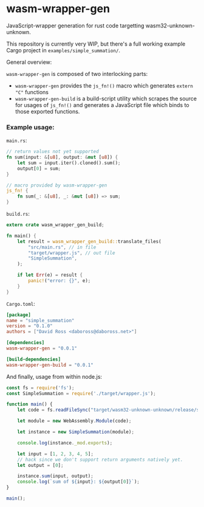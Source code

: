 wasm-wrapper-gen
================

JavaScript-wrapper generation for rust code targetting wasm32-unknown-unknown.

This repository is currently very WIP, but there's a full working example Cargo project in `examples/simple_summation/`.

General overview:

`wasm-wrapper-gen` is composed of two interlocking parts:
- `wasm-wrapper-gen` provides the `js_fn!()` macro which generates `extern "C"` functions
- `wasm-wrapper-gen-build` is a build-script utility which scrapes the source for usages of `js_fn!()` and generates a JavaScript file which binds to those exported functions.


### Example usage:

`main.rs`:

```rust
// return values not yet supported
fn sum(input: &[u8], output: &mut [u8]) {
    let sum = input.iter().cloned().sum();
    output[0] = sum;
}

// macro provided by wasm-wrapper-gen
js_fn! {
    fn sum(_: &[u8], _: &mut [u8]) => sum;
}
```

`build.rs`:

```rust
extern crate wasm_wrapper_gen_build;

fn main() {
    let result = wasm_wrapper_gen_build::translate_files(
        "src/main.rs", // in file
        "target/wrapper.js", // out file
        "SimpleSummation",
    );

    if let Err(e) = result {
        panic!("error: {}", e);
    }
}
```

`Cargo.toml`:

```toml
[package]
name = "simple_summation"
version = "0.1.0"
authors = ["David Ross <daboross@daboross.net>"]

[dependencies]
wasm-wrapper-gen = "0.0.1"

[build-dependencies]
wasm-wrapper-gen-build = "0.0.1"
```

And finally, usage from within node.js:

```js
const fs = require('fs');
const SimpleSummation = require('./target/wrapper.js');

function main() {
    let code = fs.readFileSync("target/wasm32-unknown-unknown/release/simple_summation.wasm");

    let module = new WebAssembly.Module(code);

    let instance = new SimpleSummation(module);

    console.log(instance._mod.exports);

    let input = [1, 2, 3, 4, 5];
    // hack since we don't support return arguments natively yet.
    let output = [0];

    instance.sum(input, output);
    console.log(`sum of ${input}: ${output[0]}`);
}

main();
```
